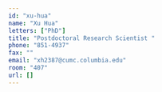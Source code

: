 ```yaml
---
id: "xu-hua"
name: "Xu Hua"
letters: ["PhD"]
title: "Postdoctoral Research Scientist "
phone: "851-4937"
fax: ""
email: "xh2387@cumc.columbia.edu"
room: "407"
url: []
---
```


